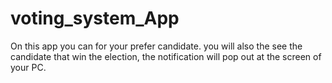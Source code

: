 # voting_system_App
On this app you can for your prefer candidate. you will also the see the candidate that win the election, the notification will pop out at the screen of your PC.
